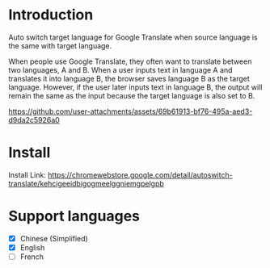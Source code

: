 # Introduction
Auto switch target language for Google Translate when source language is the same with target language. 

When people use Google Translate, they often want to translate between two languages, A and B. When a user inputs text in language A and translates it into language B, the browser saves language B as the target language. However, if the user later inputs text in language B, the output will remain the same as the input because the target language is also set to B.

https://github.com/user-attachments/assets/69b61913-bf76-495a-aed3-d9da2c5926a0

# Install
Install Link: https://chromewebstore.google.com/detail/autoswitch-translate/kehcigeeidbigogmeelggniemgpelgpb

# Support languages
- [x] Chinese (Simplified)
- [x] English
- [ ] French
